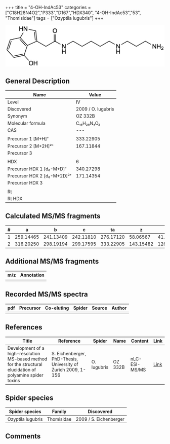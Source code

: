 +++
title = "4-OH-IndAc53"
categories = ["C18H28N4O2","P333","D167","HDX340",
"4-OH-IndAc53","53",
"Thomisidae"]
tags = ["Ozyptila lugubris"]
+++

![](/img/4-OH-IndAc53.png)

## General Description

| Name                        | Value              |
|-----------------------------|--------------------|
| Level                       | IV                 |
| Discovered                  | 2009 / O. lugubris |
| Synonym                     | OZ 332B            |
| Molecular formula           | C₁₈H₂₈N₄O₂         |
| CAS                         | ---                |
|                             |                    |
| Precursor 1 [M+H]⁺          | 333.22905          |
| Precursor 2 [M+2H]²⁺        | 167.11844          |
| Precursor 3                 |                    |
|                             |                    |
| HDX                         | 6                  |
| Precursor HDX 1 [d₆-M+D]⁺   | 340.27298          |
| Precursor HDX 2 [d₆-M+2D]²⁺ | 171.14354          |
| Precursor HDX 3             |                    |
|                             |                    |
| Rt                          |                    |
| Rt HDX                      |                    |

## Calculated MS/MS fragments

| # | a         | b         | c         | ta        | z         | y         | tz        |
|---|-----------|-----------|-----------|-----------|-----------|-----------|-----------|
| 1 | 259.14465 | 241.13409 | 242.11810 | 276.17120 | 58.06567  | 41.03912  | 75.09222  |
| 2 | 316.20250 | 298.19194 | 299.17595 | 333.22905 | 143.15482 | 126.12827 | 160.18137 |

## Additional MS/MS fragments

| m/z | Annotation |
|-----|------------|
|     |            |

## Recorded MS/MS spectra

| pdf | Precursor | Co-eluting | Spider | Source | Author |
|-----|-----------|------------|--------|--------|--------|
|     |           |            |        |        |        |

## References

| Title                                                                                                      | Reference                                                     | Spider      | Name    | Content       | Link                                                               |
|------------------------------------------------------------------------------------------------------------|---------------------------------------------------------------|-------------|---------|---------------|--------------------------------------------------------------------|
| Development of a high-resolution MS-based method for the structural elucidation of polyamine spider toxins | S. Eichenberger, PhD-Thesis, University of Zurich 2009, 1-156 | O. lugubris | OZ 332B | nLC-ESI-MS/MS | [Link](https://www.zora.uzh.ch/id/eprint/12787/1/Eichenberger.pdf) |

## Spider species

| Spider species    | Family     | Discovered             |
|-------------------|------------|------------------------|
| Ozyptila lugubris | Thomisidae | 2009 / S. Eichenberger |

## Comments
